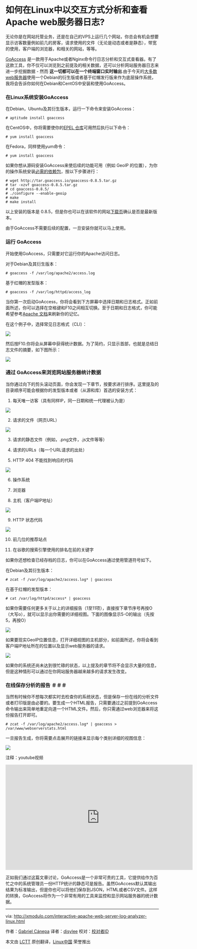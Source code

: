 如何在Linux中以交互方式分析和查看Apache web服务器日志?
================================================================================

无论你是在网站托管业务，还是在自己的VPS上运行几个网站，你总会有机会想要显示访客数量例如前几的房客，请求使用的文件（无论是动态或者是静态），带宽的使用，客户端的浏览器，和相关的网站，等等。


[GoAccess][1] 是一款用于Apache或者Nginx命令行日志分析和交互式查看器。有了这款工具，你不仅可以浏览到之前提及的相关数据，还可以分析网站服务器日志来进一步挖掘数据 - 然而 **这一切都可以在一个终端窗口实时输出**.由于今天的[大多数web服务器][2]使用一个Debian的衍生版或者基于红帽发行版来作为底层操作系统，我将会告诉你如何在Debian和CentOS中安装和使用GoAccess。


### 在Linux系统安装GoAccess ###


在Debian，Ubuntu及其衍生版本，运行一下命令来安装GoAccess：

    # aptitude install goaccess 

在CentOS中，你将需要使你的[EPEL 仓库][3]可用然后执行以下命令：

    # yum install goaccess

在Fedora，同样使用yum命令：

    # yum install goaccess 


如果你想从源码安装GoAccess来使后续的功能可用（例如 GeoIP 的位置），为你的操作系统安装[必需的依赖包][4]，按以下步骤进行：

    # wget http://tar.goaccess.io/goaccess-0.8.5.tar.gz   
    # tar -xzvf goaccess-0.8.5.tar.gz
    # cd goaccess-0.8.5/
    # ./configure --enable-geoip
    # make
    # make install 


以上安装的版本是 0.8.5，但是你也可以在该软件的网站[下载页][5]确认是否是最新版本。


由于GoAccess不需要后续的配置，一旦安装你就可以马上使用。


### 运行 GoAccess ###

开始使用GoAccess，只需要对它运行你的Apache访问日志。


对于Debian及其衍生版本：

    # goaccess -f /var/log/apache2/access.log


基于红帽的发型版本：

    # goaccess -f /var/log/httpd/access_log 


当你第一次启动GoAccess，你将会看到下方屏幕中选择日期和日志格式。正如前面所述，你可以选择在空格键和F10之间相互切换。至于日期和日志格式，你可能希望参考[Apache 文档][6]来刷新你的记忆。


在这个例子中，选择常见日志格式（CLI）：

![](https://farm8.staticflickr.com/7422/15868350373_30c16d7c30.jpg)

然后按F10.你将会从屏幕中获得统计数据。为了简约，只显示首部，也就是总结日志文件的摘要，如下图所示：


![](https://farm9.staticflickr.com/8683/16486742901_7a35b5df69_b.jpg)

### 通过 GoAccess来浏览网站服务器统计数据 ###

当你通过向下的剪头滚动页面，你会发现一下章节，按要求进行排序。这里提及的目录顺序可能会根据你的发型版本或者（从源和库）首选的安装方式：

1. 每天唯一访客（具有同样IP，同一日期和统一代理被认为是）

![](https://farm8.staticflickr.com/7308/16488483965_a439dbc5e2_b.jpg)

2. 请求的文件（网页URL）


![](https://farm9.staticflickr.com/8651/16488483975_66d05dce51_b.jpg)

3. 请求的静态文件（例如，.png文件，.js文件等等）

4. 请求的URLs（每一个URL请求的出处）

5. HTTP 404 不能找到响应的代码

![](https://farm9.staticflickr.com/8669/16486742951_436539b0da_b.jpg)

6. 操作系统

7. 浏览器

8. 主机（客户端IP地址）

![](https://farm8.staticflickr.com/7392/16488483995_56e706d77c_z.jpg)

9. HTTP 状态代码

![](https://farm8.staticflickr.com/7282/16462493896_77b856f670_b.jpg)

10. 前几位的推荐站点

11. 在谷歌的搜索引擎使用的排名在前的关键字


如果你还想检查已经存档的日志，你可以在GoAccess通过使用管道符号如下。

在Debian及其衍生版本：

    # zcat -f /var/log/apache2/access.log* | goaccess 

在基于红帽的发型版本：

    # cat /var/log/httpd/access* | goaccess 


如果你需要任何更多关于以上的详细报告（1至11项），直接按下章节序号再按O（大写o），就可以显示出你需要的详细视图。下面的图像显示5-O的输出（先按5，再按O）

![](https://farm8.staticflickr.com/7382/16302213429_48d9233f40_b.jpg)


如果要现实GeoIP位置信息，打开详细视图的主机部分，如前面所述，你将会看到客户端IP地址所在的位置以及显示web服务器的请求。


![](https://farm8.staticflickr.com/7393/16488484075_d778aa91a2_z.jpg)


如果你的系统还尚未达到很忙碌的状态，以上提及的章节将不会显示大量的信息，但是这种情形可以通过在你网站服务器越来越多的请求发生改变。

###  在线保存分析的报告 ＃＃＃


当然有时候你不想每次都实时去检查你的系统状态，但是保存一份在线的分析文件或者打印版是由必要的。要生成一个HTML报告，只需要通过之前提到GoAccess命令输出来简单地重定向道一个HTML文件。然后，你只需通过web浏览器来将这份报告打开即可。



    # zcat -f /var/log/apache2/access.log* | goaccess > /var/www/webserverstats.html


一旦报告生成，你将需要点击展开的链接来显示每个类别详细的视图信息：

![](https://farm9.staticflickr.com/8658/16486743041_bd8a80794d_o.png)

注释：youtube视频
<iframe width="615" height="346" frameborder="0" allowfullscreen="" src="https://www.youtube.com/embed/UVbLuaOpYdg?feature=oembed"></iframe>


正如我们通过这篇文章讨论，GoAccess是一个非常可贵的工具，它提供给作为百忙之中的系统管理员一份HTTP统计的静态可是报告。虽然GoAccess默认其输出结果为标准输出，但是你也可以将他们保存到JSON，HTML或者CSV文件。这样的转换，GoAccess将作为一个非常有用的工具来监控和显示网站服务器的统计数据。

--------------------------------------------------------------------------------

via: http://xmodulo.com/interactive-apache-web-server-log-analyzer-linux.html

作者：[Gabriel Cánepa][a]
译者：[disylee](https://github.com/译者ID)
校对：[校对者ID](https://github.com/校对者ID)

本文由 [LCTT](https://github.com/LCTT/TranslateProject) 原创翻译，[Linux中国](http://linux.cn/) 荣誉推出

[a]:http://xmodulo.com/author/gabriel
[1]:http://goaccess.io/
[2]:http://w3techs.com/technologies/details/os-linux/all/all
[3]:http://xmodulo.com/how-to-set-up-epel-repository-on-centos.html
[4]:http://goaccess.io/download#dependencies
[5]:http://goaccess.io/download
[6]:http://httpd.apache.org/docs/2.4/logs.html
